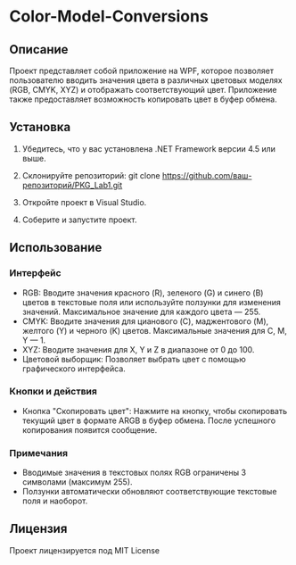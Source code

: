 # Color-Model-Conversions

## Описание

Проект представляет собой приложение на WPF, которое позволяет пользователю вводить значения цвета в различных цветовых моделях (RGB, CMYK, XYZ) и отображать соответствующий цвет. Приложение также предоставляет возможность копировать цвет в буфер обмена.

## Установка

1. Убедитесь, что у вас установлена .NET Framework версии 4.5 или выше.
2. Склонируйте репозиторий:
      git clone https://github.com/ваш-репозиторий/PKG_Lab1.git
   
3. Откройте проект в Visual Studio.
4. Соберите и запустите проект.

## Использование

### Интерфейс

- RGB: Вводите значения красного (R), зеленого (G) и синего (B) цветов в текстовые поля или используйте ползунки для изменения значений. Максимальное значение для каждого цвета — 255.
- CMYK: Вводите значения для цианового (C), маджентового (M), желтого (Y) и черного (K) цветов. Максимальные значения для C, M, Y — 1.
- XYZ: Вводите значения для X, Y и Z в диапазоне от 0 до 100.
- Цветовой выборщик: Позволяет выбрать цвет с помощью графического интерфейса.

### Кнопки и действия

- Кнопка "Скопировать цвет": Нажмите на кнопку, чтобы скопировать текущий цвет в формате ARGB в буфер обмена. После успешного копирования появится сообщение.

### Примечания

- Вводимые значения в текстовых полях RGB ограничены 3 символами (максимум 255).
- Ползунки автоматически обновляют соответствующие текстовые поля и наоборот.

## Лицензия

Проект лицензируется под MIT License
